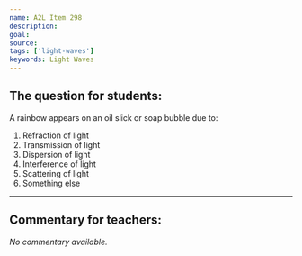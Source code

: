 ```yaml
---
name: A2L Item 298
description: 
goal: 
source: 
tags: ['light-waves']
keywords: Light Waves
---
```


## The question for students:

A rainbow appears on an oil slick or soap bubble due to:

1. Refraction of light
2. Transmission of light
3. Dispersion of light
4. Interference of light
5. Scattering of light
6. Something else

<hr/>

## Commentary for teachers:

_No commentary available._
